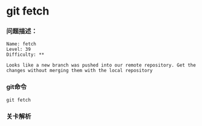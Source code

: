 # git fetch

### 问题描述：

```text
Name: fetch
Level: 39
Difficulty: **

Looks like a new branch was pushed into our remote repository. Get the changes without merging them with the local repository 
```

### git命令

```shell
git fetch
```

### 关卡解析

> 